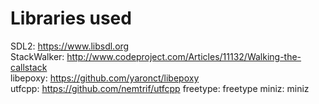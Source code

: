 Libraries used
==============

SDL2: https://www.libsdl.org  
StackWalker: http://www.codeproject.com/Articles/11132/Walking-the-callstack  
libepoxy: https://github.com/yaronct/libepoxy  
utfcpp: https://github.com/nemtrif/utfcpp
freetype: freetype
miniz: miniz
